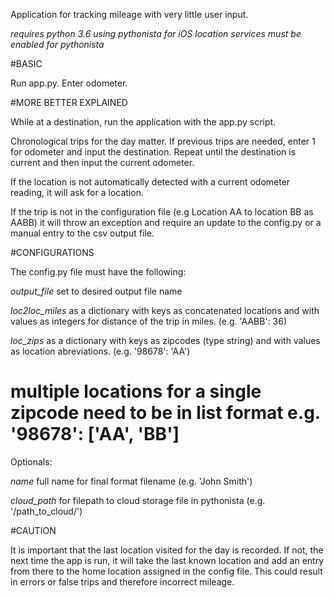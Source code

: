 Application for tracking mileage with very little user input.

*requires python 3.6 using pythonista for iOS*
*location services must be enabled for pythonista*

#BASIC

Run app.py. Enter odometer.


#MORE BETTER EXPLAINED

While at a destination, run the application with the app.py script.

Chronological trips for the day matter. If previous trips are needed, enter 1 for odometer and input the destination. Repeat until the destination is current and then input the current odometer.

If the location is not automatically detected with a current odometer reading, it will ask for a location.

If the trip is not in the configuration file (e.g Location AA to location BB as AABB) it will throw an exception and require an update to the config.py or a manual entry to the csv output file.


#CONFIGURATIONS

The config.py file must have the following:

*output_file* set to desired output file name

*loc2loc_miles* as a dictionary with keys as concatenated locations and with values as integers for distance of the trip in miles. (e.g. 'AABB': 36)

*loc_zips* as a dictionary with keys as zipcodes (type string) and with values as location abreviations. (e.g. '98678': 'AA')
# multiple locations for a single zipcode need to be in list format e.g. '98678': ['AA', 'BB']

Optionals:

*name* full name for final format filename (e.g. 'John Smith')

*cloud_path* for filepath to cloud storage file in pythonista (e.g. '/path_to_cloud/')

#CAUTION

It is important that the last location visited for the day is recorded. If not, the next time the app is run, it will take the last known location and add an entry from there to the home location assigned in the config file. This could result in errors or false trips and therefore incorrect mileage.
